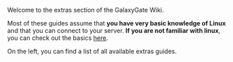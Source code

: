 Welcome to the extras section of the GalaxyGate Wiki.

Most of these guides assume that **you have very basic knowledge of Linux** and that you can connect to your server. 
**If you are not familiar with linux**, you can check out the basics [here](/basics).

On the left, you can find a list of all available extras guides.
